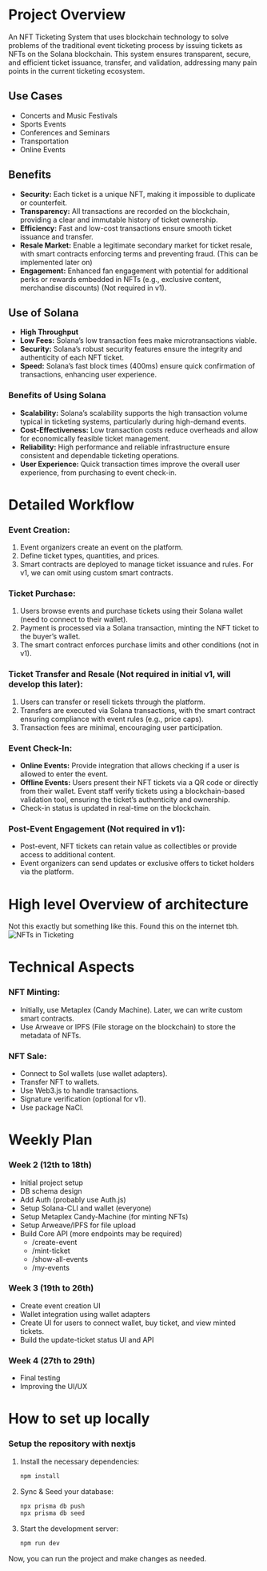 
# Project Overview

An NFT Ticketing System that uses blockchain technology to solve problems of the traditional event ticketing process by issuing tickets as NFTs on the Solana blockchain. This system ensures transparent, secure, and efficient ticket issuance, transfer, and validation, addressing many pain points in the current ticketing ecosystem.

## Use Cases
- Concerts and Music Festivals
- Sports Events
- Conferences and Seminars
- Transportation
- Online Events

## Benefits
- **Security:** Each ticket is a unique NFT, making it impossible to duplicate or counterfeit.
- **Transparency:** All transactions are recorded on the blockchain, providing a clear and immutable history of ticket ownership.
- **Efficiency:** Fast and low-cost transactions ensure smooth ticket issuance and transfer.
- **Resale Market:** Enable a legitimate secondary market for ticket resale, with smart contracts enforcing terms and preventing fraud. (This can be implemented later on)
- **Engagement:** Enhanced fan engagement with potential for additional perks or rewards embedded in NFTs (e.g., exclusive content, merchandise discounts) (Not required in v1).

## Use of Solana
- **High Throughput**
- **Low Fees:** Solana’s low transaction fees make microtransactions viable.
- **Security:** Solana’s robust security features ensure the integrity and authenticity of each NFT ticket.
- **Speed:** Solana’s fast block times (400ms) ensure quick confirmation of transactions, enhancing user experience.

### Benefits of Using Solana
- **Scalability:** Solana’s scalability supports the high transaction volume typical in ticketing systems, particularly during high-demand events.
- **Cost-Effectiveness:** Low transaction costs reduce overheads and allow for economically feasible ticket management.
- **Reliability:** High performance and reliable infrastructure ensure consistent and dependable ticketing operations.
- **User Experience:** Quick transaction times improve the overall user experience, from purchasing to event check-in.

# Detailed Workflow

### Event Creation:
1. Event organizers create an event on the platform.
2. Define ticket types, quantities, and prices.
3. Smart contracts are deployed to manage ticket issuance and rules. For v1, we can omit using custom smart contracts.

### Ticket Purchase:
1. Users browse events and purchase tickets using their Solana wallet (need to connect to their wallet).
2. Payment is processed via a Solana transaction, minting the NFT ticket to the buyer’s wallet.
3. The smart contract enforces purchase limits and other conditions (not in v1).

### Ticket Transfer and Resale (Not required in initial v1, will develop this later):
1. Users can transfer or resell tickets through the platform.
2. Transfers are executed via Solana transactions, with the smart contract ensuring compliance with event rules (e.g., price caps).
3. Transaction fees are minimal, encouraging user participation.

### Event Check-In:
- **Online Events:** Provide integration that allows checking if a user is allowed to enter the event.
- **Offline Events:** Users present their NFT tickets via a QR code or directly from their wallet. Event staff verify tickets using a blockchain-based validation tool, ensuring the ticket’s authenticity and ownership.
- Check-in status is updated in real-time on the blockchain.

### Post-Event Engagement (Not required in v1):
- Post-event, NFT tickets can retain value as collectibles or provide access to additional content.
- Event organizers can send updates or exclusive offers to ticket holders via the platform.

# High level Overview of architecture

Not this exactly but something like this. Found this on the internet tbh.
![NFTs in Ticketing](https://d3lkc3n5th01x7.cloudfront.net/wp-content/uploads/2022/03/06235432/nfts-in-ticketing.svg)

# Technical Aspects

### NFT Minting:
- Initially, use Metaplex (Candy Machine). Later, we can write custom smart contracts.
- Use Arweave or IPFS (File storage on the blockchain) to store the metadata of NFTs.

### NFT Sale:
- Connect to Sol wallets (use wallet adapters).
- Transfer NFT to wallets.
- Use Web3.js to handle transactions.
- Signature verification (optional for v1).
- Use package NaCl.

# Weekly Plan

### Week 2 (12th to 18th)
- Initial project setup
- DB schema design
- Add Auth (probably use Auth.js)
- Setup Solana-CLI and wallet (everyone)
- Setup Metaplex Candy-Machine (for minting NFTs)
- Setup Arweave/IPFS for file upload
- Build Core API (more endpoints may be required)
  - /create-event
  - /mint-ticket
  - /show-all-events
  - /my-events

### Week 3 (19th to 26th)
- Create event creation UI
- Wallet integration using wallet adapters
- Create UI for users to connect wallet, buy ticket, and view minted tickets.
- Build the update-ticket status UI and API

### Week 4 (27th to 29th)
- Final testing
- Improving the UI/UX


# How to set up locally 

### Setup the repository with nextjs

1. Install the necessary dependencies:
   ```bash
   npm install
   ```

2. Sync & Seed your database:

   ```bash
   npx prisma db push
   npx prisma db seed
   ```

3. Start the development server:

   ```bash
   npm run dev
   ```

Now, you can run the project and make changes as needed.